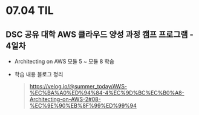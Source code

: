 <h1> 07.04 TIL </h1>

## DSC 공유 대학 AWS 클라우드 양성 과정 캠프 프로그램 - 4일차

- Architecting on AWS 모듈 5 ~ 모듈 8 학습

- 학습 내용 블로그 정리
  > https://velog.io/@summer_today/AWS-%EC%BA%A0%ED%94%84-4%EC%9D%BC%EC%B0%A8-Architecting-on-AWS-2#08-%EC%9E%90%EB%8F%99%ED%99%94
